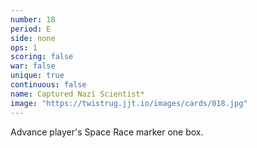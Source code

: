 ```yaml
---
number: 18
period: E
side: none
ops: 1
scoring: false
war: false
unique: true
continuous: false
name: Captured Nazi Scientist*
image: "https://twistrug.jjt.io/images/cards/018.jpg"
---
```

Advance player's Space Race marker one box.
